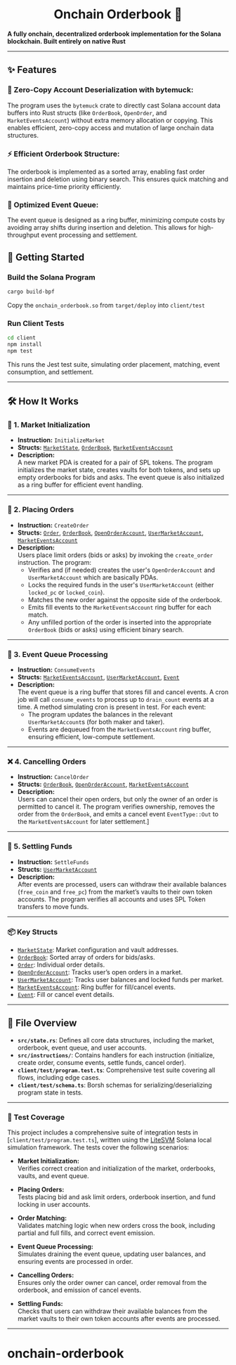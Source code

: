 # <h1 align="center"> Onchain Orderbook  📖</h1>

**A fully onchain, decentralized orderbook implementation for the Solana blockchain. Built entirely on native Rust**

---

## ✨ Features

### 🧩 Zero-Copy Account Deserialization with bytemuck: 
The program uses the `bytemuck` crate to directly cast Solana account data buffers into Rust structs (like `OrderBook`, `OpenOrder`, and `MarketEventsAccount`) without extra memory allocation or copying. This enables efficient, zero-copy access and mutation of large onchain data structures.
### ⚡ Efficient Orderbook Structure:
  The orderbook is implemented as a sorted array, enabling fast order insertion and deletion using binary search. This ensures quick matching and maintains price-time priority efficiently.
### 🔄 Optimized Event Queue:
The event queue is designed as a ring buffer, minimizing compute costs by avoiding array shifts during insertion and deletion. This allows for high-throughput event processing and settlement.




## 🚀 Getting Started

### Build the Solana Program

```sh
cargo build-bpf
```
Copy the `onchain_orderbook.so` from `target/deploy` into `client/test`

### Run Client Tests

```sh
cd client
npm install
npm test
```
This runs the Jest test suite, simulating order placement, matching, event consumption, and settlement.

---

## 🛠️ How It Works

### 🏁 1. Market Initialization

- **Instruction:** `InitializeMarket`
- **Structs:** [`MarketState`](src/state.rs), [`OrderBook`](src/state.rs), [`MarketEventsAccount`](src/state.rs)
- **Description:**  
  A new market PDA is created for a pair of SPL tokens. The program initializes the market state, creates vaults for both tokens, and sets up empty orderbooks for bids and asks. The event queue is also initialized as a ring buffer for efficient event handling.

---

### 📝 2. Placing Orders

- **Instruction:** `CreateOrder`
- **Structs:** [`Order`](src/state.rs), [`OrderBook`](src/state.rs), [`OpenOrderAccount`](src/state.rs), [`UserMarketAccount`](src/state.rs), [`MarketEventsAccount`](src/state.rs)
- **Description:**  
  Users place limit orders (bids or asks) by invoking the `create_order` instruction. The program:
  - Verifies and (if needed) creates the user's `OpenOrderAccount` and `UserMarketAccount` which are basically PDAs.
  - Locks the required funds in the user's `UserMarketAccount` (either `locked_pc` or `locked_coin`).
  - Matches the new order against the opposite side of the orderbook.
  - Emits fill events to the `MarketEventsAccount` ring buffer for each match.
  - Any unfilled portion of the order is inserted into the appropriate `OrderBook` (bids or asks) using efficient binary search.

---

### 🔄 3. Event Queue Processing

- **Instruction:** `ConsumeEvents`
- **Structs:** [`MarketEventsAccount`](src/state.rs), [`UserMarketAccount`](src/state.rs), [`Event`](src/state.rs)
- **Description:**  
  The event queue is a ring buffer that stores fill and cancel events. A cron job will call `consume_events` to process up to `drain_count` events at a time. A method simulating cron is present in test. For each event:
  - The program updates the balances in the relevant `UserMarketAccount`s (for both maker and taker).
  - Events are dequeued from the `MarketEventsAccount` ring buffer, ensuring efficient, low-compute settlement.

---

### ❌ 4. Cancelling Orders

- **Instruction:** `CancelOrder`
- **Structs:** [`OrderBook`](src/state.rs), [`OpenOrderAccount`](src/state.rs), [`MarketEventsAccount`](src/state.rs)
- **Description:**  
  Users can cancel their open orders, but only the owner of an order is permitted to cancel it. The program verifies ownership, removes the order from the `OrderBook`, and emits a cancel event `EventType::Out` to the `MarketEventsAccount` for later settlement.]

---

### 💸 5. Settling Funds

- **Instruction:** `SettleFunds`
- **Structs:** [`UserMarketAccount`](src/state.rs)
- **Description:**  
  After events are processed, users can withdraw their available balances (`free_coin` and `free_pc`) from the market’s vaults to their own token accounts. The program verifies all accounts and uses SPL Token transfers to move funds.

---

### 📦 Key Structs

- [`MarketState`](src/state.rs): Market configuration and vault addresses.
- [`OrderBook`](src/state.rs): Sorted array of orders for bids/asks.
- [`Order`](src/state.rs): Individual order details.
- [`OpenOrderAccount`](src/state.rs): Tracks user’s open orders in a market.
- [`UserMarketAccount`](src/state.rs): Tracks user balances and locked funds per market.
- [`MarketEventsAccount`](src/state.rs): Ring buffer for fill/cancel events.
- [`Event`](src/state.rs): Fill or cancel event details.


---

## 📄 File Overview

- **`src/state.rs`**: Defines all core data structures, including the market, orderbook, event queue, and user accounts.
- **`src/instructions/`**: Contains handlers for each instruction (initialize, create order, consume events, settle funds, cancel order).
- **`client/test/program.test.ts`**: Comprehensive test suite covering all flows, including edge cases.
- **`client/test/schema.ts`**: Borsh schemas for serializing/deserializing program state in tests.

---

### 🧪 Test Coverage

This project includes a comprehensive suite of integration tests in [`client/test/program.test.ts`], written using the [LiteSVM](https://www.npmjs.com/package/litesvm) Solana local simulation framework. The tests cover the following scenarios:

- **Market Initialization:**  
  Verifies correct creation and initialization of the market, orderbooks, vaults, and event queue.

- **Placing Orders:**  
  Tests placing bid and ask limit orders, orderbook insertion, and fund locking in user accounts.

- **Order Matching:**  
  Validates matching logic when new orders cross the book, including partial and full fills, and correct event emission.

- **Event Queue Processing:**  
  Simulates draining the event queue, updating user balances, and ensuring events are processed in order.

- **Cancelling Orders:**  
  Ensures only the order owner can cancel, order removal from the orderbook, and emission of cancel events.

- **Settling Funds:**  
  Checks that users can withdraw their available balances from the market vaults to their own token accounts after events are processed.

---

# onchain-orderbook
